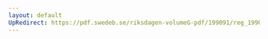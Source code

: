 ```yaml
---
layout: default
UpRedirect: https://pdf.swedeb.se/riksdagen-volumeG-pdf/199091/reg_199091_UU/reg_199091_UU_0003.pdf
---
```

